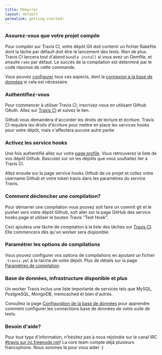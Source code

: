 ```yaml
---
title: Démarrer
layout: default
permalink: getting-started/
---
```


<h3>Assurez-vous que votre projet compile</h3>

Pour compiler sur Travis CI, votre dépôt Git doit contenir un fichier
Rakefile dont la tâche par défault doit être le lancement des tests.
Rien de plus. Travis CI lancera tout d'abord `bundle install` si vous
avez un Gemfile, et ensuite `rake` par défaut. Le succès de la
compilation est déterminé par le code réponse de cette commande.


Vous pouvez <a href="/docs/user/build-configuration/">configurer</a> tous ces aspects, dont la <a href="/docs/user/database-setup/">connexion à la base de données</a> si cela est nécessaire.

<h3>Authentifiez-vous</h3>

Pour commencer à utiliser Travis CI, inscrivez-vous en utilisant Github OAuth. Allez sur <a href="http://travis-ci.org">Travis CI</a> et suivez le lien.

Github vous demandera d'accorder les droits de lecture et écriture. Travis CI requière les droits d'écriture pour mettre en place les services hooks pour votre dépôt, mais n'affectera aucune autre partie

<h3>Activez les service hooks</h3>

Une fois authentifié allez sur votre <a href="http://travis-ci.org/profile">page profile</a>. Vous retrouverez la liste de vos dépôt Github. Basculez sur on les dépôts que vous souhaitez lier à Travis CI.

Allez ensuite sur la page service hooks Github de ce projet et collez
votre username Github et votre token travis dans les paramètres du
service Travis.

<h3>Comment déclencher une compilation?</h3>

Pour démarrer une compilation vous pouvez soit faire un commit git et le pusher vers votre dépôt Github, soit aller sur la page GitHub des service hooks page et utiliser le bouton Travis "Test Hook".

Ceci ajoutera une tâche de compilation à la liste des tâches sur <a href="http://travis-ci.org">Travis CI</a>. Elle commencera dès qu'un worker sera disponible.

<h3>Paramétrer les options de compilations</h3>

Vous pouvez configurer vos options de compilations en ajoutant un fichier `.travis.yml` à la racine de votre dépôt. Plus de détails sur la page <a href="/docs/user/build-configuration/">Paramètres de compilation</a>.

<h3>Base de données, infrastructure disponible et plus</h3>

Un worker Travis inclus une liste importante de services tels que MySQL, PostgreSQL, MongoDB, memcached et bien d'autres.

Consultez la page <a href="/docs/user/database-setup/">Configuration de la base de données</a> pour apprendre comment configurer les connections base de données de votre suite de tests.

<h3>Besoin d'aide?</h3>

Pour tout type d'information, n'hésitez pas à nous rejoindre sur le canal IRC <a href="irc://irc.freenode.net#travis">#travis sur irc.freenode.net</a>! La core team compte déjà plusieurs francophone. Nous sommes là pour vous aider :)
